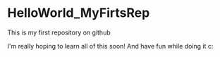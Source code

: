 # HelloWorld_MyFirtsRep

This is my first repository on github

I'm really hoping to learn all of this soon! And have fun while doing it c:
